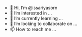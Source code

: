 - 👋 Hi, I’m @issariyasorn
- 👀 I’m interested in ...
- 🌱 I’m currently learning ...
- 💞️ I’m looking to collaborate on ...
- 📫 How to reach me ...

<!---
issariyasorn/issariyasorn is a ✨ special ✨ repository because its `README.md` (this file) appears on your GitHub profile.
You can click the Preview link to take a look at your changes.
--->
